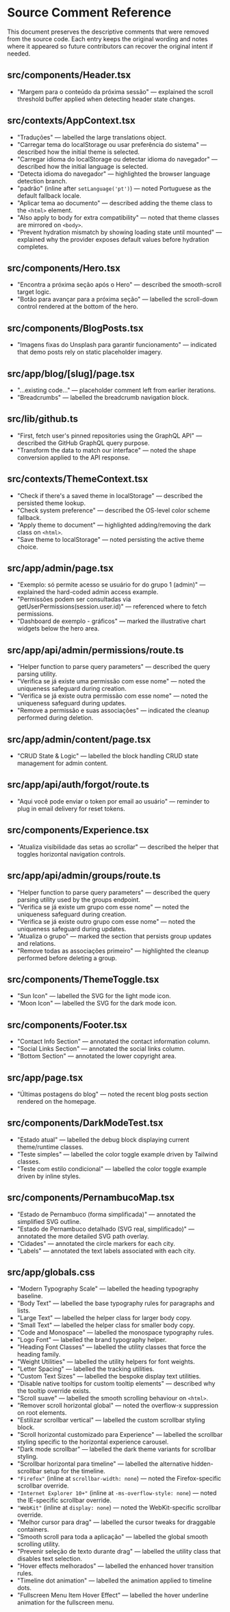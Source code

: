 # Source Comment Reference

This document preserves the descriptive comments that were removed from the source code. Each entry keeps the original wording and notes where it appeared so future contributors can recover the original intent if needed.

## src/components/Header.tsx
- "Margem para o conteúdo da próxima sessão" — explained the scroll threshold buffer applied when detecting header state changes.

## src/contexts/AppContext.tsx
- "Traduções" — labelled the large translations object.
- "Carregar tema do localStorage ou usar preferência do sistema" — described how the initial theme is selected.
- "Carregar idioma do localStorage ou detectar idioma do navegador" — described how the initial language is selected.
- "Detecta idioma do navegador" — highlighted the browser language detection branch.
- "padrão" (inline after `setLanguage('pt')`) — noted Portuguese as the default fallback locale.
- "Aplicar tema ao documento" — described adding the theme class to the `<html>` element.
- "Also apply to body for extra compatibility" — noted that theme classes are mirrored on `<body>`.
- "Prevent hydration mismatch by showing loading state until mounted" — explained why the provider exposes default values before hydration completes.

## src/components/Hero.tsx
- "Encontra a próxima seção após o Hero" — described the smooth-scroll target logic.
- "Botão para avançar para a próxima seção" — labelled the scroll-down control rendered at the bottom of the hero.

## src/components/BlogPosts.tsx
- "Imagens fixas do Unsplash para garantir funcionamento" — indicated that demo posts rely on static placeholder imagery.

## src/app/blog/[slug]/page.tsx
- "...existing code..." — placeholder comment left from earlier iterations.
- "Breadcrumbs" — labelled the breadcrumb navigation block.

## src/lib/github.ts
- "First, fetch user's pinned repositories using the GraphQL API" — described the GitHub GraphQL query purpose.
- "Transform the data to match our interface" — noted the shape conversion applied to the API response.

## src/contexts/ThemeContext.tsx
- "Check if there's a saved theme in localStorage" — described the persisted theme lookup.
- "Check system preference" — described the OS-level color scheme fallback.
- "Apply theme to document" — highlighted adding/removing the dark class on `<html>`.
- "Save theme to localStorage" — noted persisting the active theme choice.

## src/app/admin/page.tsx
- "Exemplo: só permite acesso se usuário for do grupo 1 (admin)" — explained the hard-coded admin access example.
- "Permissões podem ser consultadas via getUserPermissions(session.user.id)" — referenced where to fetch permissions.
- "Dashboard de exemplo - gráficos" — marked the illustrative chart widgets below the hero area.

## src/app/api/admin/permissions/route.ts
- "Helper function to parse query parameters" — described the query parsing utility.
- "Verifica se já existe uma permissão com esse nome" — noted the uniqueness safeguard during creation.
- "Verifica se já existe outra permissão com esse nome" — noted the uniqueness safeguard during updates.
- "Remove a permissão e suas associações" — indicated the cleanup performed during deletion.

## src/app/admin/content/page.tsx
- "CRUD State & Logic" — labelled the block handling CRUD state management for admin content.

## src/app/api/auth/forgot/route.ts
- "Aqui você pode enviar o token por email ao usuário" — reminder to plug in email delivery for reset tokens.

## src/components/Experience.tsx
- "Atualiza visibilidade das setas ao scrollar" — described the helper that toggles horizontal navigation controls.

## src/app/api/admin/groups/route.ts
- "Helper function to parse query parameters" — described the query parsing utility used by the groups endpoint.
- "Verifica se já existe um grupo com esse nome" — noted the uniqueness safeguard during creation.
- "Verifica se já existe outro grupo com esse nome" — noted the uniqueness safeguard during updates.
- "Atualiza o grupo" — marked the section that persists group updates and relations.
- "Remove todas as associações primeiro" — highlighted the cleanup performed before deleting a group.

## src/components/ThemeToggle.tsx
- "Sun Icon" — labelled the SVG for the light mode icon.
- "Moon Icon" — labelled the SVG for the dark mode icon.

## src/components/Footer.tsx
- "Contact Info Section" — annotated the contact information column.
- "Social Links Section" — annotated the social links column.
- "Bottom Section" — annotated the lower copyright area.

## src/app/page.tsx
- "Últimas postagens do blog" — noted the recent blog posts section rendered on the homepage.

## src/components/DarkModeTest.tsx
- "Estado atual" — labelled the debug block displaying current theme/runtime classes.
- "Teste simples" — labelled the color toggle example driven by Tailwind classes.
- "Teste com estilo condicional" — labelled the color toggle example driven by inline styles.

## src/components/PernambucoMap.tsx
- "Estado de Pernambuco (forma simplificada)" — annotated the simplified SVG outline.
- "Estado de Pernambuco detalhado (SVG real, simplificado)" — annotated the more detailed SVG path overlay.
- "Cidades" — annotated the circle markers for each city.
- "Labels" — annotated the text labels associated with each city.

## src/app/globals.css
- "Modern Typography Scale" — labelled the heading typography baseline.
- "Body Text" — labelled the base typography rules for paragraphs and lists.
- "Large Text" — labelled the helper class for larger body copy.
- "Small Text" — labelled the helper class for smaller body copy.
- "Code and Monospace" — labelled the monospace typography rules.
- "Logo Font" — labelled the brand typography helper.
- "Heading Font Classes" — labelled the utility classes that force the heading family.
- "Weight Utilities" — labelled the utility helpers for font weights.
- "Letter Spacing" — labelled the tracking utilities.
- "Custom Text Sizes" — labelled the bespoke display text utilities.
- "Disable native tooltips for custom tooltip elements" — described why the tooltip override exists.
- "Scroll suave" — labelled the smooth scrolling behaviour on `<html>`.
- "Remover scroll horizontal global" — noted the overflow-x suppression on root elements.
- "Estilizar scrollbar vertical" — labelled the custom scrollbar styling block.
- "Scroll horizontal customizado para Experience" — labelled the scrollbar styling specific to the horizontal experience carousel.
- "Dark mode scrollbar" — labelled the dark theme variants for scrollbar styling.
- "Scrollbar horizontal para timeline" — labelled the alternative hidden-scrollbar setup for the timeline.
- `"Firefox"` (inline at `scrollbar-width: none`) — noted the Firefox-specific scrollbar override.
- `"Internet Explorer 10+"` (inline at `-ms-overflow-style: none`) — noted the IE-specific scrollbar override.
- `"WebKit"` (inline at `display: none`) — noted the WebKit-specific scrollbar override.
- "Melhor cursor para drag" — labelled the cursor tweaks for draggable containers.
- "Smooth scroll para toda a aplicação" — labelled the global smooth scrolling utility.
- "Prevenir seleção de texto durante drag" — labelled the utility class that disables text selection.
- "Hover effects melhorados" — labelled the enhanced hover transition rules.
- "Timeline dot animation" — labelled the animation applied to timeline dots.
- "Fullscreen Menu Item Hover Effect" — labelled the hover underline animation for the fullscreen menu.
